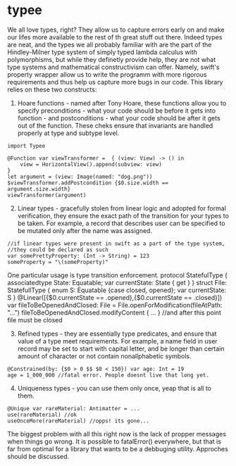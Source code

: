 # typee

We all love types, right? They allow us to capture errors early on and make our lifes more available to the rest of th great stuff out there.
Indeed types are neat, and the types we all probably familiar with are the part of the Hindley-Milner type system of simply typed lambda calculus with polymorphisms, but while they definetly provide help, they are not what type systems and mathematical constructivism can offer. Namely, swift's property wrapper allow us to write the programm with more rigorous requirements and thus help us capture more bugs in our code. This library relies on these two constructs:
1. Hoare functions - named after Tony Hoare, these functions allow you to specify preconditions - what your code should be before it gets into function - and postconditions - what your code should be after it gets out of the function. These cheks ensure that invariants are handled properly at type and subtype level.
```
import Typee

@Function var viewTransformer =  { (view: View) -> () in
    view = HorizontalView().append(subview: view)
}
let argument = (view: Image(named: "dog.png"))
$viewTransformer.addPostcondition {$0.size.width == argument.size.width}
viewTransformer(argument)
```
2. Linear types - gracefully stolen from linear logic and adopted for formal verification, they ensure the exact path of the transition for your types to be taken. For example, a record that describes user can be specified to be mutated only after the name was assigned.
```
//if linear types were present in swift as a part of the type system,
//they could be declared as such
var somePrettyProperty: (Int -> String) = 123
someProperty = "\(someProperty)"
```

One particular usage is type transition enforcement.
protocol StatefulType { associatedtype State: Equatable; var currentState: State { get } }
struct File: StatefullType { enum S: Equatable {case closed, opened}; var currentState: S }
@Linear([{$0.currentState == .opened},{$0.currentState == .closed}]) 
var fileToBeOpenedAndClosed: File = File.openForModification(fileAtPath: "...")
fileToBeOpenedAndClosed.modifyContent { ... }
//and after this point file must be closed

3. Refined types - they are essentially type predicates, and ensure that value of a type meet requirements. For example, a name field in user record may be set to start with capital letter, and be longer than certain amount of character or not contain nonallphabetic symbols.
```
@Constrained(by: {$0 > 0 $$ $0 < 150}) var age: Int = 19
age = 1_000_000 //fatal error. People doesnt live that long yet.
```
4. Uniqueness types - you can use them only once, yeap that is all to them.
```
@Unique var rareMaterial: Antimatter = ...
use(rareMaterial) //ok
useOnceMore(rareMaterial) //opps! its gone...
```

The biggest problem with all this right now is the lack of propper messages when things go wrong. It is possible to fatalError() everywhere, but that is far from optimal for a library that wants to be a debbuging utility. Approches should be discussed. 
